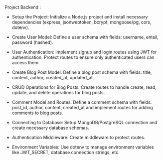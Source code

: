 Project Backend :


- Setup the Project: Initialize a Node.js project and install necessary dependencies (express, jsonwebtoken, bcrypt, mongoose/pg, cors, dotenv).

- Create User Model: Define a user schema with fields: username, email, password (hashed).

- User Authentication: Implement signup and login routes using JWT for authentication. Protect routes to ensure only authenticated users can access them.

- Create Blog Post Model: Define a blog post schema with fields: title, content, author, created_at, updated_at.

- CRUD Operations for Blog Posts: Create routes to handle create, read, update, and delete operations for blog posts.

- Comment Model and Routes: Define a comment schema with fields: post_id, author, content, created_at and implement routes for adding comments to blog posts.

- Connecting to Database: Setup MongoDB/PostgreSQL connection and create necessary database schemas.

- Authentication Middleware: Create middleware to protect routes.

- Environment Variables: Use dotenv to manage environment variables like JWT_SECRET, database connection strings, etc.
